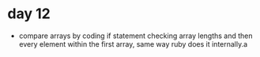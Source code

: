 # day 12
- compare arrays by coding if statement checking array lengths and then every element within the first array, same way ruby does it internally.a